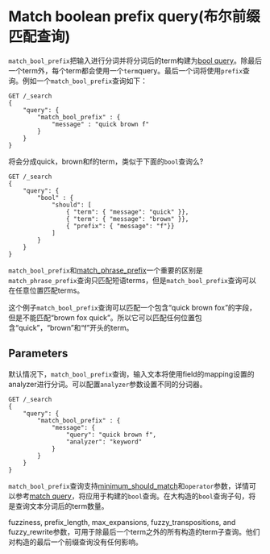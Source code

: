 # Match boolean prefix query(布尔前缀匹配查询)

`match_bool_prefix`把输入进行分词并将分词后的term构建为[bool query](https://www.elastic.co/guide/en/elasticsearch/reference/current/query-dsl-bool-query.html)。除最后一个term外，每个term都会使用一个`term`query。最后一个词将使用`prefix`查询。例如一个`match_bool_prefix`查询如下：
```
GET /_search
{
    "query": {
        "match_bool_prefix" : {
            "message" : "quick brown f"
        }
    }
}
```
将会分成quick，brown和f的term，类似于下面的`bool`查询么?
```
GET /_search
{
    "query": {
        "bool" : {
            "should": [
                { "term": { "message": "quick" }},
                { "term": { "message": "brown" }},
                { "prefix": { "message": "f"}}
            ]
        }
    }
}
```

`match_bool_prefix`和[match_phrase_prefix](https://www.elastic.co/guide/en/elasticsearch/reference/current/query-dsl-match-query-phrase-prefix.html)一个重要的区别是`match_phrase_prefix`查询只匹配短语terms，但是`match_bool_prefix`查询可以在任意位置匹配terms。

这个例子`match_bool_prefix`查询可以匹配一个包含“quick brown fox”的字段，但是不能匹配“brown fox quick”。所以它可以匹配任何位置包含“quick”，“brown”和“f”开头的term。

## Parameters
默认情况下，`match_bool_prefix`查询，输入文本将使用field的mapping设置的analyzer进行分词。可以配置`analyzer`参数设置不同的分词器。
```
GET /_search
{
    "query": {
        "match_bool_prefix" : {
            "message": {
                "query": "quick brown f",
                "analyzer": "keyword"
            }
        }
    }
}
```

`match_bool_prefix`查询支持[minimum_should_match](https://www.elastic.co/guide/en/elasticsearch/reference/current/query-dsl-minimum-should-match.html)和`operator`参数，详情可以参考[match query](https://www.elastic.co/guide/en/elasticsearch/reference/current/query-dsl-match-query.html#query-dsl-match-query-boolean)，将应用于构建的`bool`查询。在大构造的`bool`查询子句，将是查询文本分词后的term数量。


fuzziness, prefix_length, max_expansions, fuzzy_transpositions, and fuzzy_rewrite参数，可用于除最后一个term之外的所有构造的term子查询。他们对构造的最后一个前缀查询没有任何影响。
